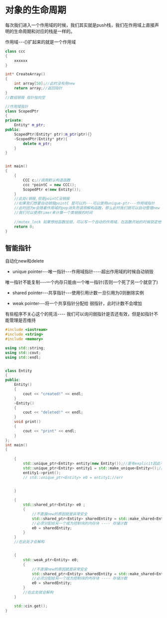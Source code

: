 # 对象的生命周期

每次我们进入一个作用域的时候，我们其实就是push栈，我们在作用域上直接声明的生命周期和对应的栈是一样的。

作用域---{}扩起来的就是一个作用域

```c++
class ccc
{
    xxxxxx
}

int* CreateArray()
{
    int array[50];//此时没有用new
    return array;//返回指针
}
//数组销毁 指针指向空

//作用域指针
class ScopedPtr
{
private:
    Entity* m_ptr;
public:
    ScopedPtr(Entity* ptr):m_ptr(ptr){}
    ~ScopedPtr(Entity* ptr){
        delete m_ptr;
    }
}


int main()
{
    {
        CCC c;//调用默认构造函数
        ccc *pointC = new CCC();
        ScopedPtr e(new Entity());
    }
    //此处c销毁,但是pointC没销毁
    //如果我们想要自动销毁pointC 是可以的---可以使用unique-ptr---作用域指针
    //此时因为e会随着作用域的pop消失而调用解构函数，那么此时我们就可以自动管理new Entity()
    //我们可以使用timer来计算一个类销毁的时间
    
    //mutex_lock 如果想给函数加锁，可以写一个自动的作用域，在函数开始的时候锁定他，然后在结束时解锁
    return 0;
}
```

## 智能指针

自动化new和delete

- unique pointer---唯一指针---作用域指针----超出作用域的时候自动销毁

唯一指针不能复制---一个内存只能由一个唯一指针(否则一个死了另一个就空了)

- shared pointer---共享指针---使用引用计数一旦引用为0则删除实例

- weak pointer---将一个共享指针分配给 弱指针，此时计数不会增加 

有些程序不关心这个的死活---- 我们可以询问弱指针是否还有效，但是如指针不能管理是否维持

```c++
#include <iostream>
#include <string>
#include <memory>

using std::string;
using std::cout;
using std::endl;


class Entity
{
public:
	Entity()
	{
		cout << "created!" << endl;
	}
	~Entity()
	{
		cout << "deleted!" << endl;
	}
	void print()
	{
		cout << "print" << endl;
	}
};
int main()
{
	
	{
		std::unique_ptr<Entity> entity(new Entity());//是有explicit因此不能隐式转化
		std::unique_ptr<Entity> entity1 = std::make_unique<Entity>();//首选这种方式----因为异常安全---如果构造函数出错，我们不会有一个空悬指针
		entity1->print();
		// std::unique_ptr<Entity> e0 = entity1;//err

		
	}

	{
		std::shared_ptr<Entity> e0 ;
		{
			//不直接new的原因就是异常安全
			std::shared_ptr<Entity> sharedEntity = std::make_shared<Entity>();
			//必须分配给另一个成为控制块的内存块 ---- 存储计数
			e0 = sharedEntity;
		}
	}
	//在此处才会解构


	{
		std::weak_ptr<Entity> e0;
		{
			//不直接new的原因就是异常安全
			std::shared_ptr<Entity> sharedEntity = std::make_shared<Entity>();
			//必须分配给另一个成为控制块的内存块 ---- 存储计数
			e0 = sharedEntity;
		}
		//在此处就会解构
	}

	std::cin.get();
}

```





